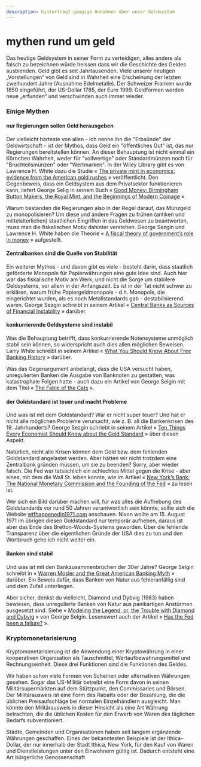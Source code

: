 ```yaml
---
description: hinterfragt gängige Annahmen über unser Geldsystem
---
```


# mythen rund um geld

Das heutige Geldsystem in seiner Form zu verteidigen, alles andere als falsch zu bezeichnen würde heissen dass wir die Geschichte des Geldes ausblenden. Geld gibt es seit Jahrtausenden. Viele unserer heutigen „Vorstellungen“ von Geld sind in Wahrheit eine Erscheinung der letzten zweihundert Jahre (Ausnahme Edelmetalle). Der Schweizer Franken wurde 1850 eingeführt, der US-Dollar 1785, der Euro 1999. Geldformen werden neue „erfunden“ und verschwinden auch immer wieder.

### Einige Mythen

#### nur Regierungen sollen Geld herausgeben

Der vielleicht härteste von allen - ich nenne ihn die "Erbsünde" der Geldwirtschaft - ist der Mythos, dass Geld ein "öffentliches Gut" ist, das nur Regierungen bereitstellen können. An dieser Behauptung ist nicht einmal ein Körnchen Wahrheit, weder für "vollwertige" oder Standardmünzen noch für "Bruchteilsmünzen" oder "Wertmarken". In der Wiley Library gibt es von Lawrence H. White dazu die Studie « [The private mint in economics: evidence from the American gold rushes](https://daominds.io/extprivatemintineconomics) » veröffentlicht. Den Gegenbeweis, dass ein Geldsystem aus dem Privatsektor funktionieren kann, liefert George Selig in seinem Buch « [Good Money: Birmingham Button Makers, the Royal Mint, and the Beginnings of Modern Coinage](https://daominds.io/bkgoodmoney) »

Warum bestanden die Regierungen also in der Regel darauf, das Münzgeld zu monopolisieren? Um diese und andere Fragen zu frühen (antiken und mittelalterlichen) staatlichen Eingriffen in das Geldwesen zu beantworten, muss man die fiskalischen Motiv dahinter verstehen. George Sezgin und Lawrence H. White haben die Theorie « [A fiscal theory of government’s role in money](https://daominds.io/extfiscaltheoryofgovernment) » aufgestellt.

#### Zentralbanken sind die Quelle von Stabilität

Ein weiterer Mythos - und davon gibt es viele - besteht darin, dass staatlich geförderte Monopole für Papierwährungen eine gute Idee sind. Auch hier war das fiskalische Motiv am Werk, und nicht die Sorge um stabilere Geldsysteme, vor allem in der Anfangszeit. Es ist in der Tat nicht schwer zu erklären, warum frühe Papiergeldmonopole - d.h. Monopole, die eingerichtet wurden, als es noch Metallstandards gab - destabilisierend waren. George Sezgin schreibt in seinem Artikel « [Central Banks as Sources of Financial Instability](https://daominds.io/extcentralbanksassourceofstability) » darüber.

#### konkurrierende Geldsysteme sind instabil

Was die Behauptung betrifft, dass konkurrierende Notensysteme unmöglich stabil sein können, so widerspricht auch dies allen möglichen Beweisen. Larry White schreibt in seinem Artikel « [What You Should Know About Free Banking History](https://daominds.io/extwhatyoushouldknowaboutfreebanking) » darüber.

Was das Gegenargument anbelangt, dass die USA versucht haben, unregulierten Banken die Ausgabe von Banknoten zu gestatten, was katastrophale Folgen hatte - auch dazu ein Artikel von George Selgin mit dem Titel « [The Fable of the Cats](https://daominds.io/extthefableofthecats) ».

#### der Goldstandard ist teuer und macht Probleme

Und was ist mit dem Goldstandard? War er nicht super teuer? Und hat er nicht alle möglichen Probleme verursacht, wie z. B. all die Bankenkrisen des 19. Jahrhunderts? George Sezgin schriebt in seinem Artikel « [Ten Things Every Economist Should Know about the Gold Standard](https://daominds.io/exttenthingseveryeconomiestshouldknow) » über diesen Aspekt.

Natürlich, nicht alle Krisen können dem Gold bzw. dem fehlenden Goldstandard angelastet werden. Aber hätten wir nicht trotzdem eine Zentralbank gründen müssen, um sie zu beenden? Sorry, aber wieder falsch. Die Fed war tatsächlich ein schlechtes Mittel gegen die Krise - aber eines, mit dem die Wall St. leben konnte, wie im Artikel « [New York’s Bank: The National Monetary Commission and the Founding of the Fed](https://daominds.io/extnewyorkbank) » zu lesen ist.

Wer sich ein Bild darüber machen will, für was alles die Aufhebung des Goldstandards vor rund 50 Jahren verantwortlich sein könnte, sollte sich die Website [wtfhappenedin1971.com](https://daominds.io/extwtfhappenedin1971) anschauen. Nixon wollte am 15. August 1971 im übrigen diesen Goldstandard nur temporär aufheben, daraus ist aber das Ende des Bretton-Woods-Systems geworden. Über die fehlende Transparenz über die eigentlichen Gründe der USA dies zu tun und den Wortbruch gehe ich nicht weiter ein.

#### Banken sind stabil

Und was ist mit den Bankzusammenbrüchen der 30er Jahre? George Selgin schreibt in « [Warren Mosler and the Great American Banking Myth](https://daominds.io/extwarrenmoslerandthegreatamericanbanking) » darüber. Ein Beweis dafür, dass Banken von Natur aus fehleranfällig sind und dem Zufall unterliegen.

Aber sicher, denkst du vielleicht, Diamond und Dybvig (1983) haben bewiesen, dass unregulierte Banken von Natur aus panikartigen Anstürmen ausgesetzt sind. Siehe « [Modeling the Legend, or, the Trouble with Diamond and Dybvig](https://daominds.io/extmodelingthelegendorthetrouble) » von George Selgin. Lesenswert auch der Artikel « [Has the Fed been a failure?](https://daominds.io/exthasthefedbeenafailure) ».

### Kryptomonetarisierung

Kryptomonetarisierung ist die Anwendung einer Kryptowährung in einer kooperativen Organisation als Tauschmittel, Wertaufbewahrungsmittel und Rechnungseinheit. Diese drei Funktionen sind die Funktionen des Geldes.

Wir haben schon viele Formen von Scheinen oder alternativen Währungen gesehen. Sogar das US-Militär betreibt eine Form davon in seinen Militärsupermärkten auf dem Stützpunkt, den Commissaries und Börsen. Der Militärausweis ist eine Form des Rabatts oder der Bezahlung, die die üblichen Preisaufschläge bei normalen Einzelhändlern ausgleicht. Man könnte den Militärausweis in dieser Hinsicht als eine Art Währung betrachten, die die üblichen Kosten für den Erwerb von Waren des täglichen Bedarfs subventioniert.

Städte, Gemeinden und Organisationen haben seit langem ergänzende Währungen geschaffen. Eines der bekanntesten Beispiele ist der Ithica-Dollar, der nur innerhalb der Stadt Ithica, New York, für den Kauf von Waren und Dienstleistungen unter den Einwohnern gültig ist. Dadurch entsteht eine Art bürgerliche Genossenschaft.
